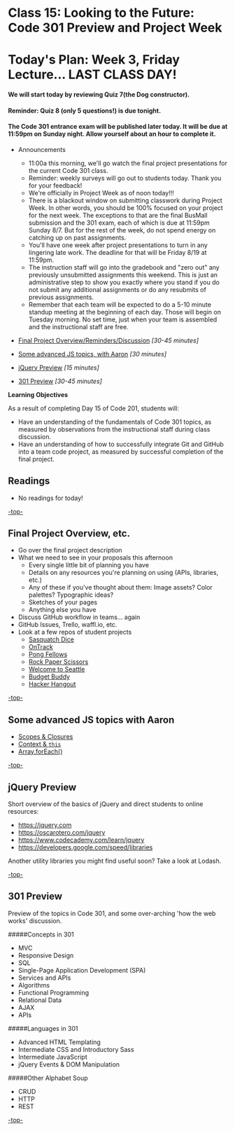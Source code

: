 # Class 15: Looking to the Future: Code 301 Preview and Project Week

<a id="top"></a>
# Today's Plan: Week 3, Friday Lecture... LAST CLASS DAY!

#### We will start today by reviewing Quiz 7(the Dog constructor).

#### Reminder: Quiz 8 (only 5 questions!) is due tonight.

#### The Code 301 entrance exam will be published later today. It will be due at 11:59pm on Sunday night. Allow yourself about an hour to complete it.

- Announcements
  - 11:00a this morning, we'll go watch the final project presentations for the current Code 301 class.
  - Reminder: weekly surveys will go out to students today. Thank you for your feedback!
  - We're officially in Project Week as of noon today!!!
  - There is a blackout window on submitting classwork during Project Week. In other words, you should be 100% focused on your project for the next week. The exceptions to that are the final BusMall submission and the 301 exam, each of which is due at 11:59pm Sunday 8/7. But for the rest of the week, do not spend energy on catching up on past assignments.
  - You'll have one week after project presentations to turn in any lingering late work. The deadline for that will be Friday 8/19 at 11:59pm.
  - The instruction staff will go into the gradebook and "zero out" any previously unsubmitted assignments this weekend. This is just an administrative step to show you exactly where you stand if you do not submit any additional assignments or do any resubmits of previous assignments.
  - Remember that each team will be expected to do a 5-10 minute standup meeting at the beginning of each day. Those will begin on Tuesday morning. No set time, just when your team is assembled and the instructional staff are free.

- [Final Project Overview/Reminders/Discussion](#project) *[30-45 minutes]*

- [Some advanced JS topics, with Aaron](#js) *[30 minutes]*

- [jQuery Preview](#jquery) *[15 minutes]*

- [301 Preview](#301) *[30-45 minutes]*


**Learning Objectives**

As a result of completing Day 15 of Code 201, students will:

- Have an understanding of the fundamentals of Code 301 topics, as measured by observations from the instructional staff during class discussion.
- Have an understanding of how to successfully integrate Git and GitHub into a team code project, as measured by successful completion of the final project.

## Readings

- No readings for today!

[-top-](#top)

<a id="project"></a>
## Final Project Overview, etc.

- Go over the final project description
- What we need to see in your proposals this afternoon
  - Every single little bit of planning you have
  - Details on any resources you're planning on using (APIs, libraries, etc.)
  - Any of these if you've thought about them: Image assets? Color palettes? Typographic ideas?
  - Sketches of your pages
  - Anything else you have
- Discuss GitHub workflow in teams... again
- GitHub Issues, Trello, waffl.io, etc.
- Look at a few repos of student projects
    - [Sasquatch Dice](http://github.com/mmailman/dice-game/)
    - [OnTrack](http://github.com/jeffgebhardt/on-track/)
    - [Pong Fellows](https://github.com/shaallfar/PongFellows/)
    - [Rock Paper Scissors](https://github.com/jmalesh/final-project/)
    - [Welcome to Seattle](http://github.com/peterbreen/welcome-to-seattle/)
    - [Budget Buddy](http://github.com/stefuhnee/budget-buddy/)
    - [Hacker Hangout](http://github.com/ckperez/hackerhangout/)

[-top-](#top)

<a id="js"></a>
## Some advanced JS topics with Aaron

- [Scopes & Closures](https://github.com/getify/You-Dont-Know-JS/tree/master/scope%20%26%20closures)
- [Context & `this`](http://rainsoft.io/gentle-explanation-of-this-in-javascript)
- [Array.forEach()](https://developer.mozilla.org/en-US/docs/Web/JavaScript/Reference/Global_Objects/Array/forEach)

[-top-](#top)

<a id="jquery"></a>
## jQuery Preview

Short overview of the basics of jQuery and direct students to online resources:

- https://jquery.com
- https://oscarotero.com/jquery
- https://www.codecademy.com/learn/jquery
- https://developers.google.com/speed/libraries

Another utility libraries you might find useful soon? Take a look at Lodash.

[-top-](#top)

<a id="301"></a>
## 301 Preview

Preview of the topics in Code 301, and some over-arching 'how the web works' discussion.

#####Concepts in 301
- MVC
- Responsive Design
- SQL
- Single-Page Application Development (SPA)
- Services and APIs
- Algorithms
- Functional Programming
- Relational Data
- AJAX
- APIs

#####Languages in 301
- Advanced HTML Templating
- Intermediate CSS and Introductory Sass
- Intermediate JavaScript
- jQuery Events & DOM Manipulation

#####Other Alphabet Soup
- CRUD
- HTTP
- REST

[-top-](#top)
